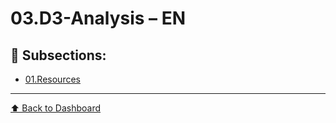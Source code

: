# 03.D3-Analysis – EN

## 📁 Subsections:

- [01.Resources](./01.Resources/index.md)

---
[⬆ Back to Dashboard](../index.md)
